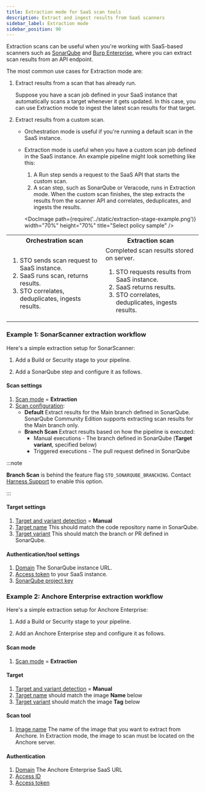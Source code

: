 ```yaml
---
title: Extraction mode for SaaS scan tools
description: Extract and ingest results from SaaS scanners
sidebar_label: Extraction mode
sidebar_position: 90
---
```


Extraction scans can be useful when you're working with SaaS-based scanners such as [SonarQube](/docs/security-testing-orchestration/sto-techref-category/sonarqube-sonar-scanner-reference) and [Burp Enterprise](/docs/security-testing-orchestration/sto-techref-category/burp-scanner-reference), where you can extract scan results from an API endpoint. 

The most common use cases for Extraction mode are:

1) Extract results from a scan that has already run.

   Suppose you have a scan job defined in your SaaS instance that automatically scans a target whenever it gets updated. In this case, you can use Extraction mode to ingest the latest scan results for that target.

2) Extract results from a custom scan.

   - Orchestration mode is useful if you're running a default scan in the SaaS instance.
   - Extraction mode is useful when you have a custom scan job defined in the SaaS instance. An example pipeline might look something like this:

     1) A Run step sends a request to the SaaS API that starts the custom scan.
     2) A scan step, such as SonarQube or Veracode, runs in Extraction mode. When the custom scan finishes, the step extracts the results from the scanner API and correlates, deduplicates, and ingests the results.

       <DocImage path={require('../static/extraction-stage-example.png')} width="70%" height="70%" title="Select policy sample" />

<table>
   <tr>
      <th>Orchestration scan</th>
      <th>Extraction scan</th>
   </tr>
   <tr>
      <td>
         <ol>
            <li>STO sends scan request to SaaS instance.</li>
            <li>SaaS runs scan, returns results.</li>
            <li>STO correlates, deduplicates, ingests results.</li>
         </ol>
      </td>
      <td>
         Completed scan results stored on server.
         <ol>
            <li>STO requests results from SaaS instance.</li>
            <li>SaaS returns results.  </li>
            <li>STO correlates, deduplicates, ingests results.  </li>
         </ol>
      </td>
   </tr>
</table>


### Example 1: SonarScanner extraction workflow

Here's a simple extraction setup for SonarScanner:

1. Add a Build or Security stage to your pipeline.

2. Add a SonarQube step and configure it as follows.

#### Scan settings

1. [Scan mode](/docs/security-testing-orchestration/sto-techref-category/sonarqube-sonar-scanner-reference/#scan-configuration) = **Extraction**
2. [Scan configuration](/docs/security-testing-orchestration/sto-techref-category/sonarqube-sonar-scanner-reference/#scan-configuration): 
   - **Default** Extract results for the Main branch defined in SonarQube. SonarQube Community Edition supports extracting scan results for the Main branch only. 
   - **Branch Scan** Extract results based on how the pipeline is executed:
      - Manual executions - The branch defined in SonarQube (**Target variant**, specified below)
      - Triggered executions - The pull request defined in SonarQube 

:::note

**Branch Scan** is behind the feature flag `STO_SONARQUBE_BRANCHING`.  Contact [Harness Support](mailto:support@harness.io) to enable this option.

:::
   
#### Target settings

   1. [Target and variant detection](/docs/security-testing-orchestration/sto-techref-category/sonarqube-sonar-scanner-reference/#target-and-variant-detection) = **Manual**
   2. [Target name](/docs/security-testing-orchestration/sto-techref-category/sonarqube-sonar-scanner-reference/#target-and-variant-detection) This should match the code repository name in SonarQube. 
   4. [Target variant](/docs/security-testing-orchestration/sto-techref-category/sonarqube-sonar-scanner-reference/#target-and-variant-detection) This should match the branch or PR defined in SonarQube.

#### Authentication/tool settings

   1. [Domain](//docs/security-testing-orchestration/sto-techref-category/sonarqube-sonar-scanner-reference/#domain) The SonarQube instance URL.
   2. [Access token](/docs/security-testing-orchestration/sto-techref-category/sonarqube-sonar-scanner-reference/#access-token) to your SaaS instance.
   3. [SonarQube project key](/docs/security-testing-orchestration/sto-techref-category/sonarqube-sonar-scanner-reference/#access-token)

### Example 2: Anchore Enterprise extraction workflow

Here's a simple extraction setup for Anchore Enterprise:

1. Add a Build or Security stage to your pipeline.

2. Add an Anchore Enterprise step and configure it as follows.

#### Scan mode

1. [Scan mode](/docs/security-testing-orchestration/sto-techref-category/anchore-enterprise-scanner-reference#scan-mode) = **Extraction**

#### Target

1. [Target and variant detection](/docs/security-testing-orchestration/sto-techref-category/anchore-enterprise-scanner-reference#target-and-variant-detection) = **Manual**
2. [Target name](/docs/security-testing-orchestration/sto-techref-category/anchore-enterprise-scanner-reference#name) should match the image **Name** below
3. [Target variant](/docs/security-testing-orchestration/sto-techref-category/anchore-enterprise-scanner-reference#variant) should match the image **Tag** below

#### Scan tool

1. [Image name](/docs/security-testing-orchestration/sto-techref-category/anchore-enterprise-scanner-reference#name-1) The name of the image that you want to extract from Anchore. In Extraction mode, the image to scan must be located on the Anchore server.


#### Authentication 

1. [Domain](/docs/security-testing-orchestration/sto-techref-category/anchore-enterprise-scanner-reference#domain-1) The Anchore Enterprise SaaS URL
2. [Access ID](/docs/security-testing-orchestration/sto-techref-category/anchore-enterprise-scanner-reference#access-id-1) 
3. [Access token](/docs/security-testing-orchestration/sto-techref-category/anchore-enterprise-scanner-reference#access-token-1)












